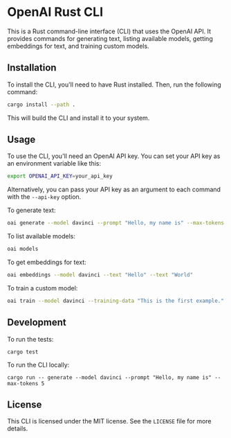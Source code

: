 # OpenAI Rust CLI

This is a Rust command-line interface (CLI) that uses the OpenAI API. It provides commands for generating text, listing available models, getting embeddings for text, and training custom models.

## Installation

To install the CLI, you'll need to have Rust installed. Then, run the following command:

```sh
cargo install --path .
```

This will build the CLI and install it to your system.

## Usage

To use the CLI, you'll need an OpenAI API key. You can set your API key as an environment variable like this:

```sh
export OPENAI_API_KEY=your_api_key
```

Alternatively, you can pass your API key as an argument to each command with the `--api-key` option.

To generate text:

```sh
oai generate --model davinci --prompt "Hello, my name is" --max-tokens 5
```

To list available models:

```sh
oai models
```

To get embeddings for text:

```sh
oai embeddings --model davinci --text "Hello" --text "World"
```

To train a custom model:

```sh
oai train --model davinci --training-data "This is the first example." --training-data "This is the second example." --validation-data "This is the validation example." --name "My training"
```

## Development

To run the tests:

```
cargo test
```

To run the CLI locally:

```
cargo run -- generate --model davinci --prompt "Hello, my name is" --max-tokens 5
```

## License

This CLI is licensed under the MIT license. See the `LICENSE` file for more details.